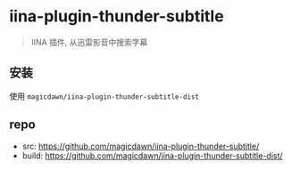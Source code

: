 # iina-plugin-thunder-subtitle

> IINA 插件, 从迅雷影音中搜索字幕

## 安装

使用 `magicdawn/iina-plugin-thunder-subtitle-dist`

## repo

- src: https://github.com/magicdawn/iina-plugin-thunder-subtitle/
- build: https://github.com/magicdawn/iina-plugin-thunder-subtitle-dist/
